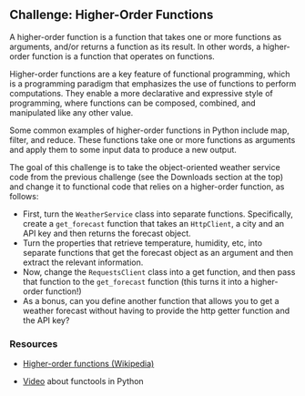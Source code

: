 ## Challenge: Higher-Order Functions
A higher-order function is a function that takes one or more functions as arguments, and/or returns a function as  its result. In other words, a higher-order function is a function that operates on functions.

Higher-order functions are a key feature of functional programming, which is a programming paradigm that emphasizes the use of functions to perform computations. They enable a more declarative and expressive style of programming, where functions can be composed, combined, and manipulated like any other value.

Some common examples of higher-order functions in Python include map, filter, and reduce. These functions take one or more functions as arguments and apply them to some input data to produce a new output.

The goal of this challenge is to take the object-oriented weather service code from the previous challenge (see the Downloads section at the top) and change it to functional code that relies on a higher-order function, as follows:

* First, turn the `WeatherService` class into separate functions. Specifically, create a `get_forecast` function that takes an `HttpClient`, a city and an API key and then returns the forecast object.
* Turn the properties that retrieve temperature, humidity, etc, into separate functions that get the forecast object as an argument and then extract the relevant information.
* Now, change the `RequestsClient` class into a get function, and then pass that function to the `get_forecast` function (this turns it into a higher-order function!)
* As a bonus, can you define another function that allows you to get a weather forecast without having to provide the http getter function and the API key?

### Resources

* [Higher-order functions (Wikipedia)](https://en.wikipedia.org/wiki/Higher-order_function)

* [Video](https://youtu.be/ph2HjBQuI8Y) about functools in Python